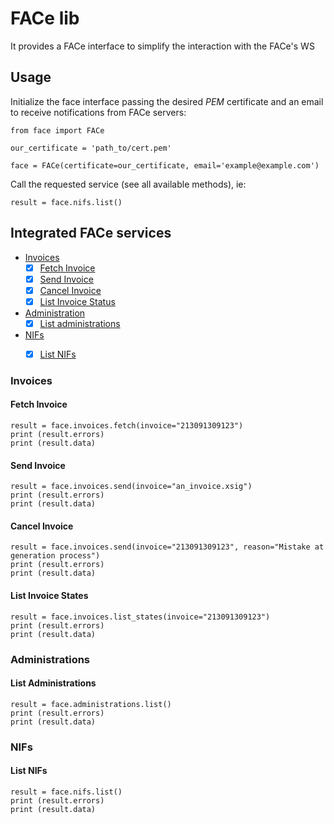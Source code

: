 # FACe lib

It provides a FACe interface to simplify the interaction with the FACe's WS

## Usage

Initialize the face interface passing the desired *PEM* certificate and an email
to receive notifications from FACe servers:

```
from face import FACe

our_certificate = 'path_to/cert.pem'

face = FACe(certificate=our_certificate, email='example@example.com')
```

Call the requested service (see all available methods), ie:

```
result = face.nifs.list()
```

## Integrated FACe services
- [Invoices](#invoices)
    - [x] [Fetch Invoice](#fetch-invoice)
    - [x] [Send Invoice](#send-invoice)
    - [x] [Cancel Invoice](#cancel-invoice)
    - [x] [List Invoice Status](#list-invoice-states)
- [Administration](#Administration)
    - [x] [List administrations](#list-administrations)
- [NIFs](#NIFs)
    - [x] [List NIFs](#list-nifs)


### Invoices
#### Fetch Invoice
```
result = face.invoices.fetch(invoice="213091309123")
print (result.errors)
print (result.data)
```

#### Send Invoice
```
result = face.invoices.send(invoice="an_invoice.xsig")
print (result.errors)
print (result.data)
```

#### Cancel Invoice
```
result = face.invoices.send(invoice="213091309123", reason="Mistake at generation process")
print (result.errors)
print (result.data)

```
#### List Invoice States
```
result = face.invoices.list_states(invoice="213091309123")
print (result.errors)
print (result.data)
```


### Administrations
#### List Administrations
```
result = face.administrations.list()
print (result.errors)
print (result.data)
```

### NIFs
#### List NIFs
```
result = face.nifs.list()
print (result.errors)
print (result.data)
```

